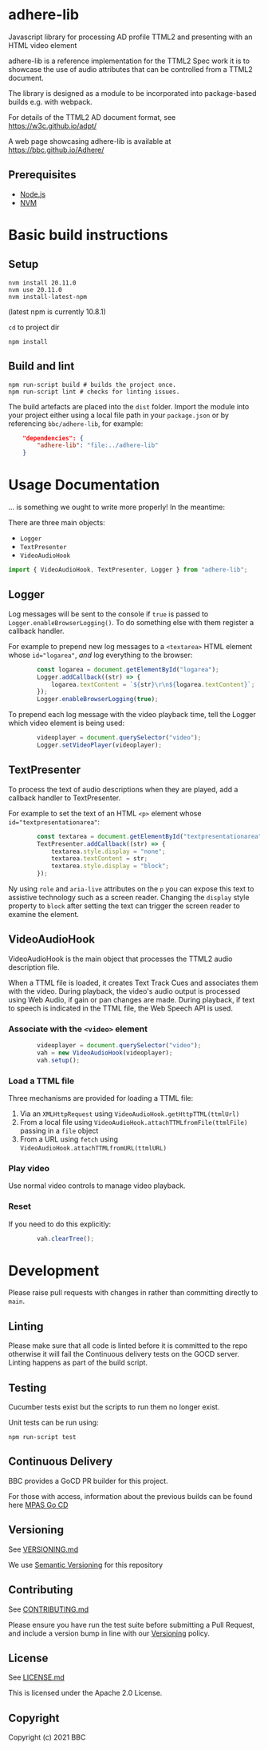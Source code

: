 # adhere-lib
Javascript library for processing AD profile TTML2 and presenting with an HTML video element

adhere-lib is a reference implementation for the TTML2 Spec work it is to showcase
the use of audio attributes that can be controlled from a TTML2 document.

The library is designed as a module to be incorporated into package-based builds
e.g. with webpack.

For details of the TTML2 AD document format, see https://w3c.github.io/adpt/

A web page showcasing adhere-lib is available at https://bbc.github.io/Adhere/

## Prerequisites
- [Node.js](https://nodejs.org/en/)
- [NVM](https://github.com/creationix/nvm)

# Basic build instructions

## Setup

```Shell
nvm install 20.11.0
nvm use 20.11.0
nvm install-latest-npm
```

(latest npm is currently 10.8.1)

`cd` to project dir

```Shell
npm install
```

## Build and lint

```Shell
npm run-script build # builds the project once.
npm run-script lint # checks for linting issues.
```

The build artefacts are placed into the `dist` folder. Import the module into your project
either using a local file path in your `package.json` or by referencing `bbc/adhere-lib`, for example:

```json
    "dependencies": {
        "adhere-lib": "file:../adhere-lib"
    }
```

# Usage Documentation

... is something we ought to write more properly! In the meantime:

There are three main objects:
* `Logger`
* `TextPresenter`
* `VideoAudioHook`

```javascript
import { VideoAudioHook, TextPresenter, Logger } from "adhere-lib";
```

## Logger

Log messages will be sent to the console if `true` is passed to `Logger.enableBrowserLogging()`.
To do something else with them register a callback handler.

For example to prepend new log messages to a `<textarea>` HTML element whose `id="logarea"`,
_and_ log everything to the browser:

```javascript
        const logarea = document.getElementById("logarea");
        Logger.addCallback((str) => {
            logarea.textContent = `${str}\r\n${logarea.textContent}`;
        });
        Logger.enableBrowserLogging(true);
```

To prepend each log message with the video playback time, tell the Logger which video element is being used:

```javascript
        videoplayer = document.querySelector("video");
        Logger.setVideoPlayer(videoplayer);
```

## TextPresenter

To process the text of audio descriptions when they are played, add a callback handler to TextPresenter.

For example to set the text of an HTML `<p>` element whose `id="textpresentationarea"`:

```javascript
        const textarea = document.getElementById("textpresentationarea");
        TextPresenter.addCallback((str) => {
            textarea.style.display = "none";
            textarea.textContent = str;
            textarea.style.display = "block";
        });
```

Ny using `role` and `aria-live` attributes on the `p` you can expose this text to assistive technology
such as a screen reader.
Changing the `display` style property to `block` after setting the text can trigger
the screen reader to examine the element.

## VideoAudioHook

VideoAudioHook is the main object that processes the TTML2 audio description file.

When a TTML file is loaded, it creates Text Track Cues and associates them with the video.
During playback, the video's audio output is processed using Web Audio, if gain or pan changes are made.
During playback, if text to speech is indicated in the TTML file, the Web Speech API is used.
### Associate with the `<video>` element

```javascript
        videoplayer = document.querySelector("video");
        vah = new VideoAudioHook(videoplayer);
        vah.setup();
```

### Load a TTML file

Three mechanisms are provided for loading a TTML file:
1. Via an `XMLHttpRequest` using `VideoAudioHook.getHttpTTML(ttmlUrl)`
2. From a local file using `VideoAudioHook.attachTTMLfromFile(ttmlFile)` passing in a `file` object
3. From a URL using `fetch` using `VideoAudioHook.attachTTMLfromURL(ttmlURL)`
### Play video

Use normal video controls to manage video playback.
### Reset

If you need to do this explicitly:

```javascript
        vah.clearTree();
```

# Development

Please raise pull requests with changes in rather than committing directly to `main`.

## Linting

Please make sure that all code is linted before it is committed to the repo
otherwise it will fail the Continuous delivery tests on the GOCD server.
Linting happens as part of the build script.

## Testing

Cucumber tests exist but the scripts to run them no longer exist.

Unit tests can be run using:
```Shell
npm run-script test
```

## Continuous Delivery

BBC provides a GoCD PR builder for this project.

For those with access, information about the previous builds can be found here
[MPAS Go CD](https://gocd.pas.tools.bbc.co.uk/go/tab/pipeline/history/adhere-lib-pr-build)

## Versioning

See [VERSIONING.md](VERSIONING.md)

We use [Semantic Versioning](https://semver.org/) for this repository

## Contributing

See [CONTRIBUTING.md](CONTRIBUTING.md)

Please ensure you have run the test suite before submitting a Pull Request, and include a version bump in line with our [Versioning](#versioning) policy.

## License

See [LICENSE.md](LICENSE.md)

This is licensed under the Apache 2.0 License.

## Copyright

Copyright (c) 2021 BBC
